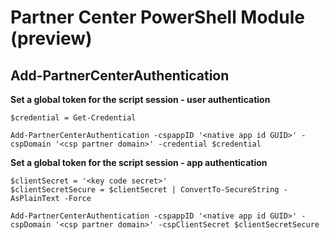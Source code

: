 # Partner Center PowerShell Module (preview) #

## Add-PartnerCenterAuthentication ##

**Set a global token for the script session - user authentication**

    $credential = Get-Credential

    Add-PartnerCenterAuthentication -cspappID '<native app id GUID>' -cspDomain '<csp partner domain>' -credential $credential

**Set a global token for the script session - app authentication**

    $clientSecret = '<key code secret>'
	$clientSecretSecure = $clientSecret | ConvertTo-SecureString -AsPlainText -Force

	Add-PartnerCenterAuthentication -cspappID '<native app id GUID>' -cspDomain '<csp partner domain>' -cspClientSecret $clientSecretSecure
